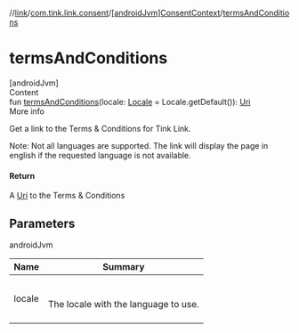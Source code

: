 //[link](../../index.md)/[com.tink.link.consent](../index.md)/[[androidJvm]ConsentContext](index.md)/[termsAndConditions](terms-and-conditions.md)



# termsAndConditions  
[androidJvm]  
Content  
fun [termsAndConditions](terms-and-conditions.md)(locale: [Locale](https://developer.android.com/reference/kotlin/java/util/Locale.html) = Locale.getDefault()): [Uri](https://developer.android.com/reference/kotlin/android/net/Uri.html)  
More info  


Get a link to the Terms & Conditions for Tink Link.



Note: Not all languages are supported. The link will display the page in english if the requested language is not available.



#### Return  


A [Uri](https://developer.android.com/reference/kotlin/android/net/Uri.html) to the Terms & Conditions



## Parameters  
  
androidJvm  
  
|  Name|  Summary| 
|---|---|
| <a name="com.tink.link.consent/ConsentContext/termsAndConditions/#java.util.Locale/PointingToDeclaration/"></a>locale| <a name="com.tink.link.consent/ConsentContext/termsAndConditions/#java.util.Locale/PointingToDeclaration/"></a><br><br>The locale with the language to use.<br><br>
  
  



